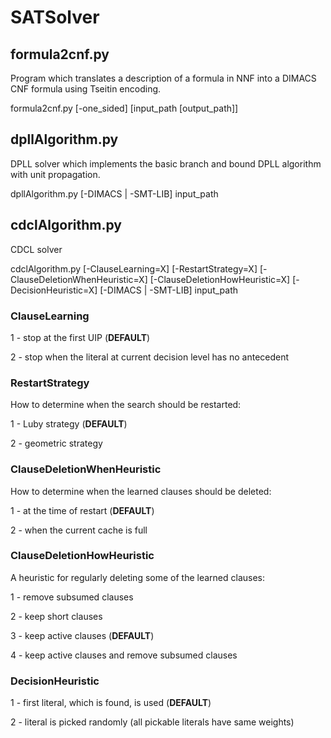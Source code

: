 # SATSolver

## formula2cnf.py ##
Program which translates a description of a formula in NNF into a DIMACS CNF formula using Tseitin encoding.

formula2cnf.py [-one_sided] [input_path [output_path]]

## dpllAlgorithm.py ##
DPLL solver which implements the basic branch and bound DPLL algorithm with unit propagation.

dpllAlgorithm.py [-DIMACS | -SMT-LIB] input_path

## cdclAlgorithm.py ##
CDCL solver

cdclAlgorithm.py [-ClauseLearning=X] [-RestartStrategy=X] [-ClauseDeletionWhenHeuristic=X] [-ClauseDeletionHowHeuristic=X] [-DecisionHeuristic=X] [-DIMACS | -SMT-LIB] input_path 

### ClauseLearning ###
1 - stop at the first UIP (**DEFAULT**)

2 - stop when the literal at current decision level has no antecedent

### RestartStrategy ###
How to determine when the search should be restarted:

1 - Luby strategy (**DEFAULT**)

2 - geometric strategy

### ClauseDeletionWhenHeuristic ###
How to determine when the learned clauses should be deleted:

1 - at the time of restart (**DEFAULT**)

2 - when the current cache is full

### ClauseDeletionHowHeuristic ###
A heuristic for regularly deleting some of the learned clauses:

1 - remove subsumed clauses

2 - keep short clauses

3 - keep active clauses (**DEFAULT**)

4 - keep active clauses and remove subsumed clauses

### DecisionHeuristic ###
1 - first literal, which is found, is used (**DEFAULT**)

2 - literal is picked randomly (all pickable literals have same weights)